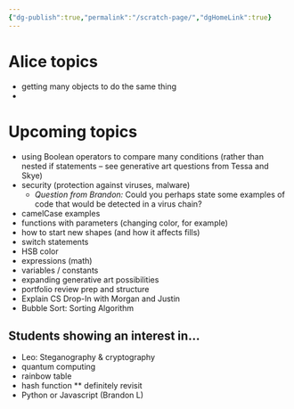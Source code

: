 ```yaml
---
{"dg-publish":true,"permalink":"/scratch-page/","dgHomeLink":true}
---
```



# Alice topics

- getting many objects to do the same thing
- 

# Upcoming topics

- using Boolean operators to compare many conditions (rather than nested if statements – see generative art questions from Tessa and Skye)
- security (protection against viruses, malware)
	- *Question from Brandon:* Could you perhaps state some examples of code that would be detected in a virus chain?
- camelCase examples
- functions with parameters (changing color, for example)
- how to start new shapes (and how it affects fills)
- switch statements
- HSB color
- expressions (math)
- variables / constants
- expanding generative art possibilities
- portfolio review prep and structure
- Explain CS Drop-In with Morgan and Justin
- Bubble Sort: Sorting Algorithm


## Students showing an interest in...

- Leo: Steganography & cryptography
- quantum computing
- rainbow table
- hash function ** definitely revisit
- Python or Javascript (Brandon L)


